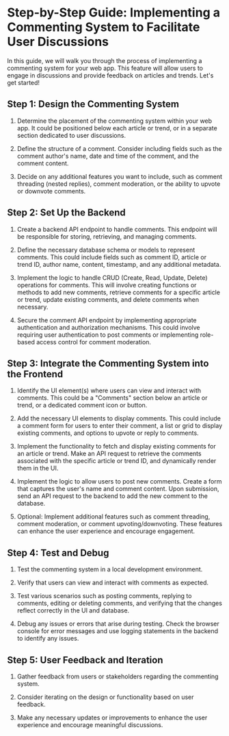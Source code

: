# Step-by-Step Guide: Implementing a Commenting System to Facilitate User Discussions

In this guide, we will walk you through the process of implementing a commenting system for your web app. This feature will allow users to engage in discussions and provide feedback on articles and trends. Let's get started!

## Step 1: Design the Commenting System

1. Determine the placement of the commenting system within your web app. It could be positioned below each article or trend, or in a separate section dedicated to user discussions.

2. Define the structure of a comment. Consider including fields such as the comment author's name, date and time of the comment, and the comment content.

3. Decide on any additional features you want to include, such as comment threading (nested replies), comment moderation, or the ability to upvote or downvote comments.

## Step 2: Set Up the Backend

1. Create a backend API endpoint to handle comments. This endpoint will be responsible for storing, retrieving, and managing comments.

2. Define the necessary database schema or models to represent comments. This could include fields such as comment ID, article or trend ID, author name, content, timestamp, and any additional metadata.

3. Implement the logic to handle CRUD (Create, Read, Update, Delete) operations for comments. This will involve creating functions or methods to add new comments, retrieve comments for a specific article or trend, update existing comments, and delete comments when necessary.

4. Secure the comment API endpoint by implementing appropriate authentication and authorization mechanisms. This could involve requiring user authentication to post comments or implementing role-based access control for comment moderation.

## Step 3: Integrate the Commenting System into the Frontend

1. Identify the UI element(s) where users can view and interact with comments. This could be a "Comments" section below an article or trend, or a dedicated comment icon or button.

2. Add the necessary UI elements to display comments. This could include a comment form for users to enter their comment, a list or grid to display existing comments, and options to upvote or reply to comments.

3. Implement the functionality to fetch and display existing comments for an article or trend. Make an API request to retrieve the comments associated with the specific article or trend ID, and dynamically render them in the UI.

4. Implement the logic to allow users to post new comments. Create a form that captures the user's name and comment content. Upon submission, send an API request to the backend to add the new comment to the database.

5. Optional: Implement additional features such as comment threading, comment moderation, or comment upvoting/downvoting. These features can enhance the user experience and encourage engagement.

## Step 4: Test and Debug

1. Test the commenting system in a local development environment.

2. Verify that users can view and interact with comments as expected.

3. Test various scenarios such as posting comments, replying to comments, editing or deleting comments, and verifying that the changes reflect correctly in the UI and database.

4. Debug any issues or errors that arise during testing. Check the browser console for error messages and use logging statements in the backend to identify any issues.

## Step 5: User Feedback and Iteration

1. Gather feedback from users or stakeholders regarding the commenting system.

2. Consider iterating on the design or functionality based on user feedback.

3. Make any necessary updates or improvements to enhance the user experience and encourage meaningful discussions.

